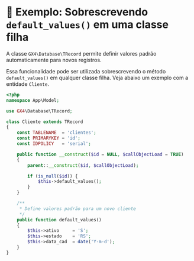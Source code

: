 # 🧩 Exemplo: Sobrescrevendo `default_values()` em uma classe filha

A classe `GX4\Database\TRecord` permite definir valores padrão automaticamente para novos registros.

Essa funcionalidade pode ser utilizada sobrescrevendo o método `default_values()` em qualquer classe filha. Veja abaixo um exemplo com a entidade `Cliente`.

```php
<?php
namespace App\Model;

use GX4\Database\TRecord;

class Cliente extends TRecord
{
    const TABLENAME  = 'clientes';
    const PRIMARYKEY = 'id';
    const IDPOLICY   = 'serial';

    public function __construct($id = NULL, $callObjectLoad = TRUE)
    {
        parent::__construct($id, $callObjectLoad);

        if (is_null($id)) {
            $this->default_values();
        }
    }

    /**
     * Define valores padrão para um novo cliente
     */
    public function default_values()
    {
        $this->ativo     = 'S';
        $this->estado    = 'RS';
        $this->data_cad  = date('Y-m-d');
    }
}
